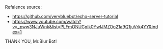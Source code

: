 Refalence source:
- https://github.com/verybluebot/echo-server-tutorial
- https://www.youtube.com/watch?v=_pww3NJuWnk&list=PLFmONUGpIk0YwlJMZOo21a9Q1juVrk4YY&index=1

THANK YOU, Mr.Blur Bot!